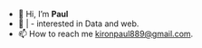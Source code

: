 - 👋 Hi, I’m **Paul**
- 👀 | - interested in Data and web.
- 📫 How to reach me kironpaul889@gmail.com.

<!---
paul-coder-22/paul-coder-22 is a ✨ special ✨ repository because its `README.md` (this file) appears on your GitHub profile.
You can click the Preview link to take a look at your changes.
--->
